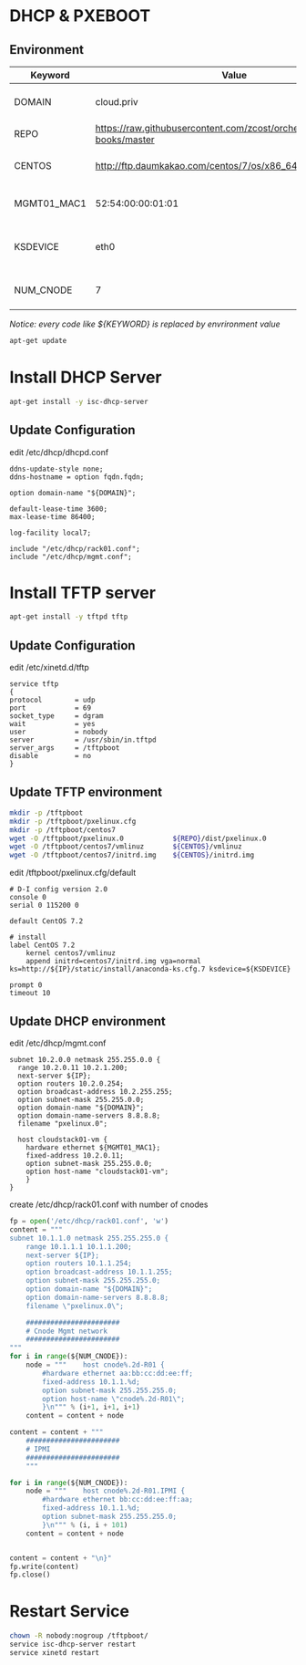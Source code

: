 # DHCP & PXEBOOT

## Environment

Keyword         | Value             | Description
----            | ----              | ----
DOMAIN          | cloud.priv        | Domain name for internal
REPO            | https://raw.githubusercontent.com/zcost/orchestra-books/master    | distribution repo
CENTOS          | http://ftp.daumkakao.com/centos/7/os/x86_64/images/pxeboot/ | CentosOS Repo for pxeboot
MGMT01_MAC1     | 52:54:00:00:01:01 | Management node MAC address 1
KSDEVICE        | eth0              | Default Interface for Kickstart Installation
NUM_CNODE       | 7                 | Number of Compute node

*Notice: every code like ${KEYWORD} is replaced by envrironment value*
 
~~~bash
apt-get update
~~~

# Install DHCP Server

~~~bash
apt-get install -y isc-dhcp-server
~~~

## Update Configuration

edit /etc/dhcp/dhcpd.conf

~~~text
ddns-update-style none;
ddns-hostname = option fqdn.fqdn;

option domain-name "${DOMAIN}";

default-lease-time 3600;
max-lease-time 86400;

log-facility local7;

include "/etc/dhcp/rack01.conf";
include "/etc/dhcp/mgmt.conf";
~~~

# Install TFTP server

~~~bash
apt-get install -y tftpd tftp
~~~

## Update Configuration

edit /etc/xinetd.d/tftp

~~~text
service tftp
{
protocol        = udp
port            = 69
socket_type     = dgram
wait            = yes
user            = nobody
server          = /usr/sbin/in.tftpd
server_args     = /tftpboot
disable         = no
}
~~~

## Update TFTP environment

~~~bash
mkdir -p /tftpboot
mkdir -p /tftpboot/pxelinux.cfg
mkdir -p /tftpboot/centos7
wget -O /tftpboot/pxelinux.0            ${REPO}/dist/pxelinux.0
wget -O /tftpboot/centos7/vmlinuz       ${CENTOS}/vmlinuz
wget -O /tftpboot/centos7/initrd.img    ${CENTOS}/initrd.img
~~~

edit /tftpboot/pxelinux.cfg/default 

~~~text
# D-I config version 2.0
console 0
serial 0 115200 0

default CentOS 7.2

# install
label CentOS 7.2
    kernel centos7/vmlinuz
    append initrd=centos7/initrd.img vga=normal ks=http://${IP}/static/install/anaconda-ks.cfg.7 ksdevice=${KSDEVICE}

prompt 0
timeout 10
~~~

## Update DHCP environment

edit /etc/dhcp/mgmt.conf

~~~text
subnet 10.2.0.0 netmask 255.255.0.0 {
  range 10.2.0.11 10.2.1.200;
  next-server ${IP};
  option routers 10.2.0.254;
  option broadcast-address 10.2.255.255;
  option subnet-mask 255.255.0.0;
  option domain-name "${DOMAIN}";
  option domain-name-servers 8.8.8.8;
  filename "pxelinux.0";

  host cloudstack01-vm {
    hardware ethernet ${MGMT01_MAC1};
    fixed-address 10.2.0.11;
    option subnet-mask 255.255.0.0;
    option host-name "cloudstack01-vm";
    }
}
~~~

create /etc/dhcp/rack01.conf with number of cnodes

~~~python
fp = open('/etc/dhcp/rack01.conf', 'w')
content = """
subnet 10.1.1.0 netmask 255.255.255.0 {
    range 10.1.1.1 10.1.1.200;
    next-server ${IP};
    option routers 10.1.1.254;
    option broadcast-address 10.1.1.255;
    option subnet-mask 255.255.255.0;
    option domain-name "${DOMAIN}";
    option domain-name-servers 8.8.8.8;
    filename \"pxelinux.0\";

    #######################
    # Cnode Mgmt network
    #######################
"""
for i in range(${NUM_CNODE}):
    node = """    host cnode%.2d-R01 {
        #hardware ethernet aa:bb:cc:dd:ee:ff;
        fixed-address 10.1.1.%d;
        option subnet-mask 255.255.255.0;
        option host-name \"cnode%.2d-R01\";
        }\n""" % (i+1, i+1, i+1)
    content = content + node

content = content + """
    #######################
    # IPMI
    #######################
    """

for i in range(${NUM_CNODE}):
    node = """    host cnode%.2d-R01.IPMI {
        #hardware ethernet bb:cc:dd:ee:ff:aa;
        fixed-address 10.1.1.%d;
        option subnet-mask 255.255.255.0;
        }\n""" % (i, i + 101)
    content = content + node


content = content + "\n}"
fp.write(content)
fp.close()
~~~

# Restart Service

~~~bash
chown -R nobody:nogroup /tftpboot/
service isc-dhcp-server restart
service xinetd restart
~~~

